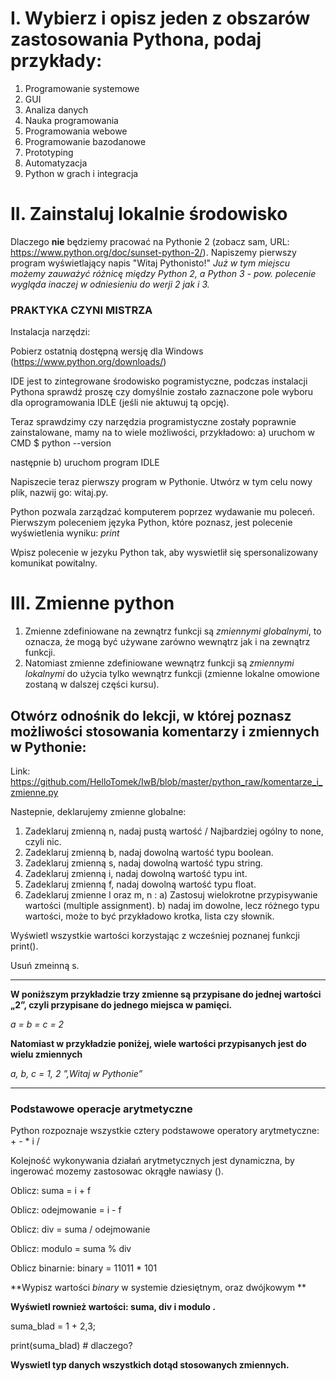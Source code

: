 # I. Wybierz i opisz jeden z obszarów zastosowania Pythona, podaj przykłady:

1. Programowanie systemowe
2. GUI
3. Analiza danych
4. Nauka programowania
5. Programowania webowe
6. Programowanie bazodanowe
7. Prototyping
8. Automatyzacja
9. Python w grach i integracja


# II. Zainstaluj lokalnie środowisko

Dlaczego **nie** będziemy pracować na Pythonie 2 (zobacz sam, URL: https://www.python.org/doc/sunset-python-2/).
Napiszemy pierwszy program wyświetlający napis "Witaj Pythonisto!" 
*Już w tym miejscu możemy zauważyć różnicę między Python 2, a Python 3 - pow. polecenie wygląda inaczej w odniesieniu do werji 2 jak i 3.*


### PRAKTYKA CZYNI MISTRZA

Instalacja narzędzi:

Pobierz ostatnią dostępną wersję dla Windows (https://www.python.org/downloads/)

IDE jest to zintegrowane środowisko pogramistyczne, podczas instalacji Pythona sprawdź proszę czy domyślnie zostało zaznaczone pole wyboru dla oprogramowania IDLE (jeśli nie aktuwuj tą opcję).

Teraz sprawdzimy czy narzędzia programistyczne zostały poprawnie zainstalowane, mamy na to wiele możliwości, przykładowo:
a) uruchom w CMD $ python --version

następnie
b) uruchom program IDLE

Napiszecie teraz pierwszy program w Pythonie. 
Utwórz w tym celu nowy plik, nazwij go: witaj.py.

Python pozwala zarządzać komputerem poprzez wydawanie mu poleceń. 
Pierwszym poleceniem języka Python, które poznasz, jest polecenie wyświetlenia wyniku: *print*

Wpisz polecenie w jezyku Python tak, aby wyswietlił się spersonalizowany komunikat powitalny. 


# III. Zmienne python

1. Zmienne zdefiniowane na zewnątrz funkcji są *zmiennymi globalnymi*, to oznacza, że mogą być używane zarówno wewnątrz jak i na zewnątrz funkcji. 
2. Natomiast zmienne zdefiniowane wewnątrz funkcji są *zmiennymi lokalnymi* do użycia tylko wewnątrz funkcji (zmienne lokalne omowione zostaną w dalszej części kursu).

## Otwórz odnośnik do lekcji, w której poznasz możliwości stosowania komentarzy i zmiennych w Pythonie: 

Link: https://github.com/HelloTomek/IwB/blob/master/python_raw/komentarze_i_zmienne.py

Nastepnie, deklarujemy zmienne globalne: 

1. Zadeklaruj zmienną n, nadaj pustą wartość / Najbardziej ogólny to none, czyli nic.
2. Zadeklaruj zmienną b, nadaj dowolną wartość typu boolean.
3. Zadeklaruj zmienną s, nadaj dowolną wartość typu string.
4. Zadeklaruj zmienną i, nadaj dowolną wartość typu int.
5. Zadeklaruj zmienną f, nadaj dowolną wartość typu float.
6. Zadeklaruj zmienne l oraz m, n :
  a) Zastosuj wielokrotne przypisywanie wartości (multiple assignment).
  b) nadaj im dowolne, lecz różnego typu wartości, może to być przykładowo krotka, lista czy słownik.
 
Wyświetl wszystkie wartości korzystając z wcześniej poznanej funkcji print().

Usuń zmeinną s.

---

**W poniższym przykładzie trzy zmienne są przypisane do jednej wartości „2”, czyli przypisane do jednego miejsca w pamięci.** 

*a = b = c = 2*


**Natomiast w przykładzie poniżej, wiele wartości przypisanych jest do wielu zmiennych**

*a, b, c = 1, 2 ”,Witaj w Pythonie”*

---

### Podstawowe operacje arytmetyczne
Python rozpoznaje wszystkie cztery podstawowe operatory arytmetyczne: + - * i /

Kolejność wykonywania działań arytmetycznych jest dynamiczna, by ingerować mozemy zastosowac okrągłe nawiasy ().

Oblicz: suma = i + f

Oblicz: odejmowanie = i - f

Oblicz: div = suma / odejmowanie

Oblicz: modulo = suma % div


Oblicz binarnie: binary = 11011 * 101

**Wypisz wartości *binary* w systemie dziesiętnym, oraz dwójkowym **

**Wyświetl rownież wartości: suma, div i modulo .**

suma_blad = 1 + 2,3;

print(suma_blad) # dlaczego? 


**Wyswietl typ danych wszystkich dotąd stosowanych zmiennych.**
